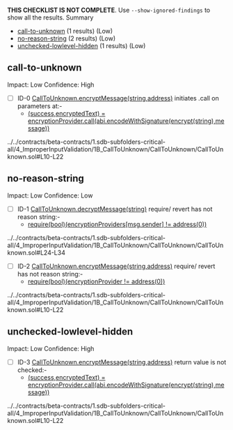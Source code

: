**THIS CHECKLIST IS NOT COMPLETE**. Use `--show-ignored-findings` to show all the results.
Summary
 - [call-to-unknown](#call-to-unknown) (1 results) (Low)
 - [no-reason-string](#no-reason-string) (2 results) (Low)
 - [unchecked-lowlevel-hidden](#unchecked-lowlevel-hidden) (1 results) (Low)
## call-to-unknown
Impact: Low
Confidence: High
 - [ ] ID-0
[CallToUnknown.encryptMessage(string,address)](../../contracts/beta-contracts/1.sdb-subfolders-critical-all/4_ImproperInputValidation/1B_CallToUnknown/CallToUnknown/CallToUnknown.sol#L10-L22) initiates .call on parameters at:- 
	- [(success,encryptedText) = encryptionProvider.call(abi.encodeWithSignature(encrypt(string),message))](../../contracts/beta-contracts/1.sdb-subfolders-critical-all/4_ImproperInputValidation/1B_CallToUnknown/CallToUnknown/CallToUnknown.sol#L15-L17)

../../contracts/beta-contracts/1.sdb-subfolders-critical-all/4_ImproperInputValidation/1B_CallToUnknown/CallToUnknown/CallToUnknown.sol#L10-L22


## no-reason-string
Impact: Low
Confidence: Low
 - [ ] ID-1
[CallToUnknown.decryptMessage(string)](../../contracts/beta-contracts/1.sdb-subfolders-critical-all/4_ImproperInputValidation/1B_CallToUnknown/CallToUnknown/CallToUnknown.sol#L24-L34) require/ revert has not reason string:- 
	- [require(bool)(encryptionProviders[msg.sender] != address(0))](../../contracts/beta-contracts/1.sdb-subfolders-critical-all/4_ImproperInputValidation/1B_CallToUnknown/CallToUnknown/CallToUnknown.sol#L28)

../../contracts/beta-contracts/1.sdb-subfolders-critical-all/4_ImproperInputValidation/1B_CallToUnknown/CallToUnknown/CallToUnknown.sol#L24-L34


 - [ ] ID-2
[CallToUnknown.encryptMessage(string,address)](../../contracts/beta-contracts/1.sdb-subfolders-critical-all/4_ImproperInputValidation/1B_CallToUnknown/CallToUnknown/CallToUnknown.sol#L10-L22) require/ revert has not reason string:- 
	- [require(bool)(encryptionProvider != address(0))](../../contracts/beta-contracts/1.sdb-subfolders-critical-all/4_ImproperInputValidation/1B_CallToUnknown/CallToUnknown/CallToUnknown.sol#L14)

../../contracts/beta-contracts/1.sdb-subfolders-critical-all/4_ImproperInputValidation/1B_CallToUnknown/CallToUnknown/CallToUnknown.sol#L10-L22


## unchecked-lowlevel-hidden
Impact: Low
Confidence: High
 - [ ] ID-3
[CallToUnknown.encryptMessage(string,address)](../../contracts/beta-contracts/1.sdb-subfolders-critical-all/4_ImproperInputValidation/1B_CallToUnknown/CallToUnknown/CallToUnknown.sol#L10-L22) return value is not checked:- 
	- [(success,encryptedText) = encryptionProvider.call(abi.encodeWithSignature(encrypt(string),message))](../../contracts/beta-contracts/1.sdb-subfolders-critical-all/4_ImproperInputValidation/1B_CallToUnknown/CallToUnknown/CallToUnknown.sol#L15-L17)

../../contracts/beta-contracts/1.sdb-subfolders-critical-all/4_ImproperInputValidation/1B_CallToUnknown/CallToUnknown/CallToUnknown.sol#L10-L22


